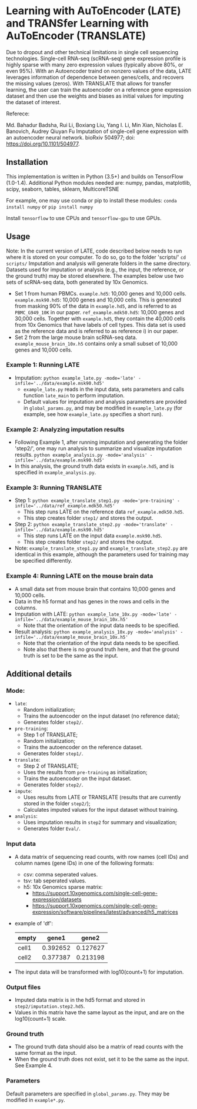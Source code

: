 # Learning with AuToEncoder (LATE) and TRANSfer Learning with AuToEncoder (TRANSLATE)
Due to dropout and other technical limitations in single cell sequencing technologies. Single-cell RNA-seq 
(scRNA-seq) gene expression profile is
highly sparse 
with many zero expression values (typically above 80%, or even 95%). With an Autoencoder traind on 
nonzero values of the data, LATE leverages information of dependence between genes/cells, and recovers the missing values (zeros). With TRANSLATE that allows for transfer learning, the user can train the autoencoder on a reference 
gene expression dataset and then use the weights and biases as initial values for imputing the dataset of interest.

Referece:

Md. Bahadur Badsha, Rui Li, Boxiang Liu, Yang I. Li, Min Xian, Nicholas E. Banovich, Audrey Qiuyan Fu 
Imputation of single-cell gene expression with an autoencoder neural network. bioRxiv 504977; doi: https://doi.org/10.1101/504977.

## Installation
This implementation is written in Python (3.5+) and builds on TensorFlow (1.0-1.4). Additional Python modules needed are:
numpy, pandas, matplotlib, scipy, seaborn, tables, sklearn, MulticoreTSNE

For example, one may use conda or pip to install these modules:
`conda install numpy` or `pip install numpy`

Install `tensorflow` to use CPUs and `tensorflow-gpu` to use GPUs.

## Usage
Note: In the current version of LATE, code described below needs to run where it is stored on your computer.  To do so, go to the folder 'scripts/'
`cd scripts/`
Imputation and analysis will generate folders in the same directory.  Datasets used for imputation or analysis (e.g., the input, the reference, or the ground truth) may be stored elsewhere.
The examples below use two sets of scRNA-seq data, both generated by 10x Genomics.
- Set 1 from human PBMCs.
  `example.hd5`: 10,000 genes and 10,000 cells.  
  `example.msk90.hd5`: 10,000 genes and 10,000 cells.  This is generated from masking 90% of the data in `example.hd5`, and is referred to as `PBMC_G949_10K` in our paper.
  `ref_example.mdk50.hd5`: 10,000 genes and 30,000 cells.  Together with `example.hd5`, they contain the 40,000 cells from 10x Genomics that have labels of cell types.  This data set is used as the reference data and is referred to as reference i) in our paper.
- Set 2 from the large mouse brain scRNA-seq data.  `example_mouse_brain_10x.h5` contains only a small subset of 10,000 genes and 10,000 cells.    
### Example 1: Running LATE
- Imputation: `python example_late.py -mode='late' -infile='../data/example.msk90.hd5'`
  - `example_late.py` reads in the input data, sets parameters and calls function `late_main` to perform imputation.  
  - Default values for imputation and analysis parameters are provided in `global_params.py`, and may be modified in `example_late.py` (for example, see how `example_late.py` specifies a short run).
### Example 2: Analyzing imputation results
- Following Example 1, after running imputation and generating the folder 'step2/', one may run analysis to summarize and visualize imputation results. 
    `python example_analysis.py -mode='analysis' -infile='../data/example.msk90.hd5'`
- In this analysis, the ground truth data exists in `example.hd5`, and is specified in `example_analysis.py`.
### Example 3: Running TRANSLATE
- Step 1: `python example_translate_step1.py -mode='pre-training' -infile='../data/ref_example.mdk50.hd5'`
  - This step runs LATE on the reference data `ref_example.mdk50.hd5`.
  - This step creates folder `step1/` and stores the output.
- Step 2: `python example_translate_step2.py -mode='translate' -infile='../data/example.msk90.hd5'`
  - This step runs LATE on the input data `example.msk90.hd5`.
  - This step creates folder `step2/` and stores the output.
- Note: `example_translate_step1.py` and `example_translate_step2.py` are identical in this example, although the parameters used for training may be specified differently.
### Example 4: Running LATE on the mouse brain data
- A small data set from mouse brain that contains 10,000 genes and 10,000 cells.
- Data in the h5 format and has genes in the rows and cells in the columns.
- Imputation with LATE: `python example_late_10x.py -mode='late' -infile='../data/example_mouse_brain_10x.h5'`
  - Note that the orientation of the input data needs to be specified.
- Result analysis: `python example_analysis_10x.py -mode='analysis' -infile='../data/example_mouse_brain_10x.h5'`
  - Note that the orientation of the input data needs to be specified.
  - Note also that there is no ground truth here, and that the ground truth is set to be the same as the input.

## Additional details
### Mode: 
- `late`:
  - Random initialization;
  - Trains the autoencoder on the input dataset (no reference data);
  - Generates folder `step2/`.
- `pre-training`:
  - Step 1 of TRANSLATE;
  - Random initialization;
  - Trains the autoencoder on the reference dataset.
  - Generates folder `step1/`.
- `translate`:
  - Step 2 of TRANSLATE;
  - Uses the results from `pre-training` as initialization;
  - Trains the autoencoder on the input dataset.
  - Generates folder `step2/`.
- `impute`:
  - Uses results from LATE or TRANSLATE (results that are currently stored in the folder `step2/`);
  - Calculates imputed values for the input dataset without training.
- `analysis`:
  - Uses imputation results in `step2` for summary and visualization;
  - Generates folder `Eval/`.
  
### Input data
- A data matrix of sequencing read counts, with row names (cell IDs) and column names (gene IDs) in one of the following formats:
    - csv: comma seperated values.
    - tsv: tab seperated values.
    - h5: 10x Genomics sparse matrix:
        - https://support.10xgenomics.com/single-cell-gene-expression/datasets
        - https://support.10xgenomics.com/single-cell-gene-expression/software/pipelines/latest/advanced/h5_matrices

- example of 'df':
  
  empty|gene1|gene2
  ---|---|---
  cell1|0.392652|0.127627
  cell2|0.377387|0.213198
    
- The input data will be transformed with log10(count+1) for imputation.

### Output files

- Imputed data matrix is in the hd5 format and stored in `step2/imputation.step2.hd5`.  
- Values in this matrix have the same layout as the input, and are on the log10(count+1) scale.

### Ground truth
- The ground truth data should also be a matrix of read counts with the same format as the input.  
- When the ground truth does not exist, set it to be the same as the input.  See Example 4.

### Parameters
Default parameters are specified in `global_params.py`.  They may be modified in `example*.py`.  



